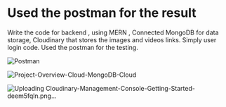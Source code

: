 # Used the postman for the result <br>

Write the code for backend , using  MERN , Connected MongoDB for data storage, Cloudinary that stores the images and videos links. Simply user login code. Used the postman for the testing.





 
 ![Postman](https://github.com/Tayyyb/BackendTask/assets/106226625/3b600b1f-d574-4bdd-937c-82bfb3630a83)


![Project-Overview-Cloud-MongoDB-Cloud](https://github.com/Tayyyb/BackendTask/assets/106226625/fc37be64-3638-49e7-93bf-6a4352a50f6c)

![Uploading Cloudinary-Management-Console-Getting-Started-deem5fqln.png…]()

